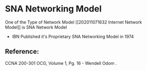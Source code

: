 # SNA Networking Model

One of the Type of Network Model \[\[202011071632 Internet Network Model\]\] is SNA Network Model

* IBN Published it's Proprietary SNA Networking Model in 1974

## Reference:

CCNA 200-301 OCG, Volume 1, Pg. 16 - Wendell Odom .

